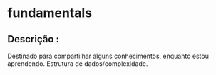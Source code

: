 # fundamentals

<h2>Descrição :</h2>

Destinado para compartilhar alguns conhecimentos, enquanto estou aprendendo. Estrutura de dados/complexidade.
